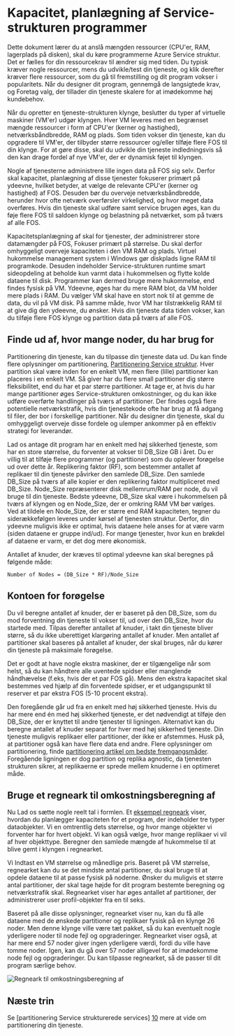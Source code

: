 <properties
   pageTitle="Kapacitet, planlægning af Service-strukturen apps | Microsoft Azure"
   description="Beskriver, hvordan du identificere antallet af Beregn knuder, der kræves til en-strukturen tjenesteprogram"
   services="service-fabric"
   documentationCenter=".net"
   authors="mani-ramaswamy"
   manager="markfuss"
   editor=""/>

<tags
   ms.service="service-fabric"
   ms.devlang="dotnet"
   ms.topic="article"
   ms.tgt_pltfrm="NA"
   ms.workload="NA"
   ms.date="09/14/2016"
   ms.author="subramar"/>


# <a name="capacity-planning-for-service-fabric-applications"></a>Kapacitet, planlægning af Service-strukturen programmer


Dette dokument lærer du at anslå mængden ressourcer (CPU'er, RAM, lagerplads på disken), skal du køre programmerne Azure Service struktur. Det er fælles for din ressourcekrav til ændrer sig med tiden. Du typisk kræver nogle ressourcer, mens du udvikle/test din tjeneste, og klik derefter kræver flere ressourcer, som du gå til fremstilling og dit program vokser i popularitets. Når du designer dit program, gennemgå de langsigtede krav, og Foretag valg, der tillader din tjeneste skalere for at imødekomme høj kundebehov.

 Når du opretter en tjeneste-strukturen klynge, beslutter du typer af virtuelle maskiner (VM'er) udgør klyngen. Hver VM leveres med en begrænset mængde ressourcer i form af CPU'er (kerner og hastighed), netværksbåndbredde, RAM og plads. Som tiden vokser din tjeneste, kan du opgradere til VM'er, der tilbyder større ressourcer og/eller tilføje flere FOS til din klynge. For at gøre disse, skal du udvikle din tjeneste indledningsvis så den kan drage fordel af nye VM'er, der er dynamisk føjet til klyngen.

Nogle af tjenesterne administrere lille ingen data på FOS sig selv. Derfor skal kapacitet, planlægning af disse tjenester fokuserer primært på ydeevne, hvilket betyder, at vælge de relevante CPU'er (kerner og hastighed) af FOS. Desuden bør du overveje netværksbåndbredde, herunder hvor ofte netværk overførsler virkelighed, og hvor meget data overføres. Hvis din tjeneste skal udføre samt service brugen øges, kan du føje flere FOS til saldoen klynge og belastning på netværket, som på tværs af alle FOS.

Kapacitetsplanlægning af skal for tjenester, der administrerer store datamængder på FOS, Fokuser primært på størrelse. Du skal derfor omhyggeligt overveje kapaciteten i den VM RAM og plads. Virtuel hukommelse management system i Windows gør diskplads ligne RAM til programkode. Desuden indeholder Service-strukturen runtime smart sideopdeling at beholde kun varmt data i hukommelsen og flytte kolde dataene til disk. Programmer kan dermed bruge mere hukommelse, end findes fysisk på VM. Ydeevne, øges har du mere RAM blot, da VM holder mere plads i RAM. Du vælger VM skal have en stort nok til at gemme de data, du vil på VM disk. På samme måde, hvor VM har tilstrækkelig RAM til at give dig den ydeevne, du ønsker. Hvis din tjeneste data tiden vokser, kan du tilføje flere FOS klynge og partition data på tværs af alle FOS.

## <a name="determine-how-many-nodes-you-need"></a>Finde ud af, hvor mange noder, du har brug for

Partitionering din tjeneste, kan du tilpasse din tjeneste data ud. Du kan finde flere oplysninger om partitionering, [Partitionering Service struktur](service-fabric-concepts-partitioning.md). Hver partition skal være inden for en enkelt VM, men flere (lille) partitioner kan placeres i en enkelt VM. Så giver har du flere small partitioner dig større fleksibilitet, end du har et par større partitioner. At tage er, at hvis du har mange partitioner øges Service-strukturen omkostninger, og du kan ikke udføre overførte handlinger på tværs af partitioner. Der findes også flere potentielle netværkstrafik, hvis din tjenestekode ofte har brug at få adgang til filer, der bor i forskellige partitioner. Når du designer din tjeneste, skal du omhyggeligt overveje disse fordele og ulemper ankommer på en effektiv strategi for leverandør.

Lad os antage dit program har en enkelt med høj sikkerhed tjeneste, som har en store størrelse, du forventer at vokser til DB_Size GB i året. Du er villig til at tilføje flere programmer (og partitioner) som du oplever forøgelse ud over dette år.  Replikering faktor (RF), som bestemmer antallet af replikaer til din tjeneste påvirker den samlede DB_Size. Den samlede DB_Size på tværs af alle kopier er den replikering faktor multipliceret med DB_Size.  Node_Size repræsenterer disk mellemrum/RAM per node, du vil bruge til din tjeneste. Bedste ydeevne, DB_Size skal være i hukommelsen på tværs af klyngen og en Node_Size, der er omkring RAM VM bør vælges. Ved at tildele en Node_Size, der er større end RAM kapaciteten, tegner du siderækkefølgen leveres under kørsel af tjenesten struktur. Derfor, din ydeevne muligvis ikke er optimal, hvis dataene hele anses for at være varm (siden dataene er gruppe ind/ud). For mange tjenester, hvor kun en brøkdel af dataene er varm, er det dog mere økonomisk.

Antallet af knuder, der kræves til optimal ydeevne kan skal beregnes på følgende måde:

```
Number of Nodes = (DB_Size * RF)/Node_Size

```


## <a name="account-for-growth"></a>Kontoen for forøgelse

Du vil beregne antallet af knuder, der er baseret på den DB_Size, som du mod forventning din tjeneste til vokser til, ud over den DB_Size, hvor du startede med. Tilpas derefter antallet af knuder, i takt din tjeneste bliver større, så du ikke uberettiget klargøring antallet af knuder. Men antallet af partitioner skal baseres på antallet af knuder, der skal bruges, når du kører din tjeneste på maksimale forøgelse.

Det er godt at have nogle ekstra maskiner, der er tilgængelige når som helst, så du kan håndtere alle uventede spidser eller manglende håndhævelse (f.eks, hvis der et par FOS gå).  Mens den ekstra kapacitet skal bestemmes ved hjælp af din forventede spidser, er et udgangspunkt til reserver et par ekstra FOS (5-10 procent ekstra).

Den foregående går ud fra en enkelt med høj sikkerhed tjeneste. Hvis du har mere end én med høj sikkerhed tjeneste, er det nødvendigt at tilføje den DB_Size, der er knyttet til andre tjenester til ligningen. Alternativt kan du beregne antallet af knuder separat for hver med høj sikkerhed tjeneste.  Din tjeneste muligvis replikaer eller partitioner, der ikke er afstemmes. Husk på, at partitioner også kan have flere data end andre. Flere oplysninger om partitionering, finde [partitionering artikel om bedste fremgangsmåder](service-fabric-concepts-partitioning.md). Foregående ligningen er dog partition og replika agnostic, da tjenesten strukturen sikrer, at replikaerne er sprede mellem knuderne i en optimeret måde.


## <a name="use-a-spreadsheet-for-cost-calculation"></a>Bruge et regneark til omkostningsberegning af

Nu Lad os sætte nogle reelt tal i formlen. Et [eksempel regneark](https://servicefabricsdkstorage.blob.core.windows.net/publicrelease/SF%20VM%20Cost%20calculator-NEW.xlsx) viser, hvordan du planlægger kapaciteten for et program, der indeholder tre typer dataobjekter. Vi en omtrentlig dets størrelse, og hvor mange objekter vi forventer har for hvert objekt. Vi kan også vælge, hvor mange replikaer vi vil af hver objekttype. Beregner den samlede mængde af hukommelse til at blive gemt i klyngen i regnearket.

Vi Indtast en VM størrelse og månedlige pris. Baseret på VM størrelse, regnearket kan du se det mindste antal partitioner, du skal bruge til at opdele dataene til at passe fysisk på noderne. Ønsker du muligvis et større antal partitioner, der skal tage højde for dit program bestemte beregning og netværkstrafik skal. Regnearket viser har øges antallet af partitioner, der administrerer user profil-objekter fra en til seks.

Baseret på alle disse oplysninger, regnearket viser nu, kan du få alle dataene med de ønskede partitioner og replikaer fysisk på en klynge 26 noder. Men denne klynge ville være tæt pakket, så du kan eventuelt nogle yderligere noder til node fejl og opgraderinger. Regnearket viser også, at har mere end 57 noder giver ingen yderligere værdi, fordi du ville have tomme noder. Igen, kan du gå over 57 noder alligevel for at imødekomme node fejl og opgraderinger. Du kan tilpasse regnearket, så de passer til dit program særlige behov.   

![Regneark til omkostningsberegning af][Image1]



## <a name="next-steps"></a>Næste trin

Se [partitionering Service strukturerede services] [ 10] mere at vide om partitionering din tjeneste.



<!--Image references-->
[Image1]: ./media/SF-Cost.png

<!--Link references--In actual articles, you only need a single period before the slash-->
[10]: service-fabric-concepts-partitioning.md

